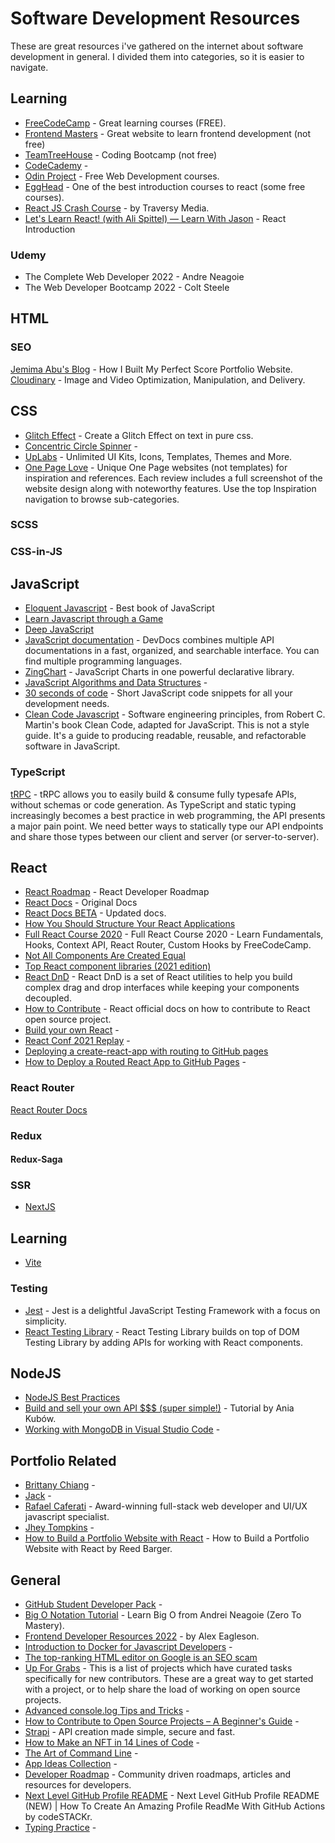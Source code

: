 # Software Development Resources
These are great resources i've gathered on the internet about software development in general. I divided them into categories, so it is easier to navigate.

## Learning 

- [FreeCodeCamp](https://www.freecodecamp.org/learn/) - Great learning courses (FREE).
- [Frontend Masters](https://frontendmasters.com/) - Great website to learn frontend development (not free)
- [TeamTreeHouse](https://teamtreehouse.com/) - Coding Bootcamp (not free)
- [CodeCademy](https://www.codecademy.com/) - 
- [Odin Project](https://www.theodinproject.com/) - Free Web Development courses.
- [EggHead](https://egghead.io/) - One of the best introduction courses to react (some free courses).
- [React JS Crash Course](https://www.youtube.com/watch?v=w7ejDZ8SWv8) - by Traversy Media.
- [Let's Learn React! (with Ali Spittel) — Learn With Jason](https://youtu.be/w4kMM96ohDc?list=PLz8Iz-Fnk_eTpvd49Sa77NiF8Uqq5Iykx) - React Introduction

### Udemy 
- The Complete Web Developer 2022 - Andre Neagoie
- The Web Developer Bootcamp 2022 - Colt Steele


## HTML

### SEO
[Jemima Abu's Blog](https://blog.jemimaabu.com/how-i-built-my-perfect-score-portfolio-website) - How I Built My Perfect Score Portfolio Website.
[Cloudinary](https://cloudinary.com) - Image and Video Optimization, Manipulation, and Delivery.

## CSS
- [Glitch Effect](https://dustri.org/b/glitch-effect-on-text-in-pure-css.html) - Create a Glitch Effect on text in pure css.
- [Concentric Circle Spinner](https://frontend.horse/articles/concentric-circle-spinner/) - 
- [UpLabs](https://www.uplabs.com/) - Unlimited UI Kits, Icons, Templates, Themes and More.
- [One Page Love](https://onepagelove.com/inspiration) - Unique One Page websites (not templates) for inspiration and references. Each review includes a full screenshot of the website design along with noteworthy features. Use the top Inspiration navigation to browse sub-categories.


### SCSS

### CSS-in-JS


## JavaScript
- [Eloquent Javascript](https://eloquentjavascript.net/) - Best book of JavaScript
- [Learn Javascript through a Game](https://dev.to/nitdgplug/learn-javascript-through-a-game-1beh)
- [Deep JavaScript](https://exploringjs.com/deep-js/toc.html)
- [JavaScript documentation](https://devdocs.io/javascript/) - DevDocs combines multiple API documentations in a fast, organized, and searchable interface. You can find multiple programming languages.
- [ZingChart](https://www.zingchart.com/) - JavaScript Charts in one powerful declarative library.
- [JavaScript Algorithms and Data Structures](https://github.com/trekhleb/javascript-algorithms) - 
- [30 seconds of code](https://github.com/30-seconds/30-seconds-of-code) - Short JavaScript code snippets for all your development needs.
- [Clean Code Javascript](https://github.com/ryanmcdermott/clean-code-javascript) - Software engineering principles, from Robert C. Martin's book Clean Code, adapted for JavaScript. This is not a style guide. It's a guide to producing readable, reusable, and refactorable software in JavaScript.




### TypeScript
[tRPC](https://trpc.io/docs) - tRPC allows you to easily build & consume fully typesafe APIs, without schemas or code generation. As TypeScript and static typing increasingly becomes a best practice in web programming, the API presents a major pain point. We need better ways to statically type our API endpoints and share those types between our client and server (or server-to-server).

## React
- [React Roadmap](https://roadmap.sh/react) - React Developer Roadmap
- [React Docs](https://reactjs.org/docs/getting-started.html) - Original Docs
- [React Docs BETA](https://beta.reactjs.org/learn) - Updated docs.
- [How You Should Structure Your React Applications](https://medium.com/better-programming/how-you-should-structure-your-react-applications-e7dd32375a98)
- [Full React Course 2020](https://www.youtube.com/watch?v=4UZrsTqkcW4) - Full React Course 2020 - Learn Fundamentals, Hooks, Context API, React Router, Custom Hooks by FreeCodeCamp.
- [Not All Components Are Created Equal](https://formidable.com/blog/2021/react-components/)
- [Top React component libraries (2021 edition)](https://retool.com/blog/react-component-libraries/)
- [React DnD](https://react-dnd.github.io/react-dnd/about) - React DnD is a set of React utilities to help you build complex drag and drop interfaces while keeping your components decoupled.
- [How to Contribute](https://reactjs.org/docs/how-to-contribute.html) - React official docs on how to contribute to React open source project.
- [Build your own React](https://pomb.us/build-your-own-react/) - 
- [React Conf 2021 Replay](https://conf.reactjs.org/stage) - 
- [Deploying a create-react-app with routing to GitHub pages](https://medium.com/@bennirus/deploying-a-create-react-app-with-routing-to-github-pages-f386b6ce84c2)
- [How to Deploy a Routed React App to GitHub Pages](https://www.freecodecamp.org/news/deploy-a-react-app-to-github-pages/) - 

### React Router
[React Router Docs](https://reactrouter.com/)

### Redux
#### Redux-Saga

### SSR 
- [NextJS](https://nextjs.org/)

## Learning
- [Vite](https://vitejs.dev/)

### Testing
- [Jest](https://jestjs.io/) - Jest is a delightful JavaScript Testing Framework with a focus on simplicity.
- [React Testing Library](https://testing-library.com/docs/react-testing-library/intro/) - React Testing Library builds on top of DOM Testing Library by adding APIs for working with React components.

## NodeJS
- [NodeJS Best Practices](https://github.com/goldbergyoni/nodebestpractices)
- [Build and sell your own API $$$ (super simple!)](https://www.youtube.com/watch?v=GK4Pl-GmPHk) - Tutorial by Ania Kubów.
- [Working with MongoDB in Visual Studio Code](https://code.visualstudio.com/docs/azure/mongodb) - 


## Portfolio Related
- [Brittany Chiang](https://bchiang7.github.io/) - 
- [Jack](https://jacekjeznach.com/contact/) - 
- [Rafael Caferati](https://caferati.me/) - Award-winning full-stack web developer and UI/UX javascript specialist.
- [Jhey Tompkins](https://jhey.dev/) - 
- [How to Build a Portfolio Website with React](https://www.freecodecamp.org/news/build-portfolio-website-react/) - How to Build a Portfolio Website with React by Reed Barger.


## General
- [GitHub Student Developer Pack](https://education.github.com/pack) - 
- [Big O Notation Tutorial](https://youtu.be/TUiv2UgDgOQ) - Learn Big O from Andrei Neagoie (Zero To Mastery).
- [Frontend Developer Resources 2022](https://dev.to/nickytonline/frontend-developer-resources-2022-4cp2) - by Alex Eagleson.
- [Introduction to Docker for Javascript Developers](https://dev.to/alexeagleson/docker-for-javascript-developers-41me) - 
- [The top-ranking HTML editor on Google is an SEO scam](https://casparwre.de/blog/seo-scam/)
- [Up For Grabs](https://up-for-grabs.net/#/) - This is a list of projects which have curated tasks specifically for new contributors. These are a great way to get started with a project, or to help share the load of working on open source projects.
- [Advanced console.log Tips and Tricks](https://medium.com/nmc-techblog/advanced-console-log-tips-tricks-fa3762930bca) - 
- [How to Contribute to Open Source Projects – A Beginner's Guide](https://www.freecodecamp.org/news/how-to-contribute-to-open-source-projects-beginners-guide/) - 
- [Strapi](https://github.com/strapi/strapi) - API creation made simple, secure and fast.
- [How to Make an NFT in 14 Lines of Code](https://www.freecodecamp.org/news/how-to-make-an-nft/) - 
- [The Art of Command Line](https://github.com/jlevy/the-art-of-command-line) - 
- [App Ideas Collection](https://github.com/florinpop17/app-ideas) - 
- [Developer Roadmap](https://github.com/kamranahmedse/developer-roadmap) - Community driven roadmaps, articles and resources for developers.
- [Next Level GitHub Profile README](https://www.youtube.com/watch?v=ECuqb5Tv9qI) - Next Level GitHub Profile README (NEW) | How To Create An Amazing Profile ReadMe With GitHub Actions by codeSTACKr.
- [Typing Practice](https://www.keybr.com/) - 






